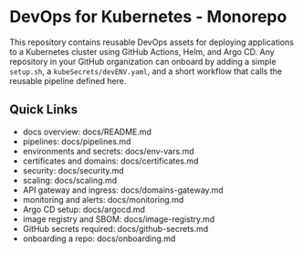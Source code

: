 DevOps for Kubernetes - Monorepo
=================================

This repository contains reusable DevOps assets for deploying applications to a Kubernetes cluster using GitHub Actions, Helm, and Argo CD. Any repository in your GitHub organization can onboard by adding a simple `setup.sh`, a `kubeSecrets/devENV.yaml`, and a short workflow that calls the reusable pipeline defined here.

Quick Links
-----------
- docs overview: docs/README.md
- pipelines: docs/pipelines.md
- environments and secrets: docs/env-vars.md
- certificates and domains: docs/certificates.md
- security: docs/security.md
- scaling: docs/scaling.md
- API gateway and ingress: docs/domains-gateway.md
- monitoring and alerts: docs/monitoring.md
- Argo CD setup: docs/argocd.md
- image registry and SBOM: docs/image-registry.md
- GitHub secrets required: docs/github-secrets.md
- onboarding a repo: docs/onboarding.md



